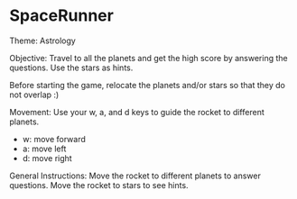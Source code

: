 # SpaceRunner

Theme: Astrology

Objective: Travel to all the planets and get the high score by answering the questions. Use the stars as hints.

Before starting the game, relocate the planets and/or stars so that they do not overlap :)

Movement: Use your w, a, and d keys to guide the rocket to different planets.
- w: move forward
- a: move left
- d: move right

General Instructions: Move the rocket to different planets to answer questions. Move the rocket to stars to see hints.
